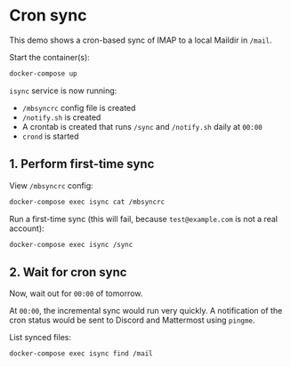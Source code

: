 # Cron sync

This demo shows a cron-based sync of IMAP to a local Maildir in `/mail`.

Start the container(s):

```sh
docker-compose up
```

`isync` service is now running:

- `/mbsyncrc` config file is created
- `/notify.sh` is created
- A crontab is created that runs `/sync` and `/notify.sh` daily at `00:00`
- `crond` is started

## 1. Perform first-time sync

View `/mbsyncrc` config:

```sh
docker-compose exec isync cat /mbsyncrc
```

Run a first-time sync (this will fail, because `test@example.com` is not a real account):

```sh
docker-compose exec isync /sync
```

## 2. Wait for cron sync

Now, wait out for `00:00` of tomorrow.

At `00:00`, the incremental sync would run very quickly. A notification of the cron status would be sent to Discord and Mattermost using `pingme`.

List synced files:

```sh
docker-compose exec isync find /mail
```
